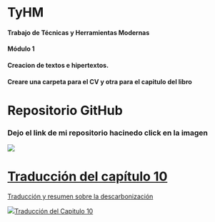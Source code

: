 # TyHM
#### Trabajo de Técnicas y Herramientas Modernas <br>
#### Módulo 1 <br> 
#### Creacion de textos e hipertextos. <br>
#### Creare una carpeta para el CV y otra para el capitulo del libro

# Repositorio GitHub
### Dejo el link de mi repositorio hacinedo click en la imagen

<a href="https://github.com/JoseSolanes/TyHM/blob/main/CV_PRUEBA_SOLANES.pdf">
  
<img src= "https://user-images.githubusercontent.com/83772532/123155402-791df780-d43e-11eb-9445-7d9fb04d1734.png">

# Traducción del capítulo 10
<p>Traducción y resumen sobre la descarbonización</p>
<a href="https://github.com/sofialandi/sofialandi/blob/main/TRADUCCIONFINAL.pdf">
<img src="https://user-images.githubusercontent.com/82980738/122611823-5fed0380-d058-11eb-8a6e-1f9703939359.jpg" al




# Traducción del Capitulo 10
